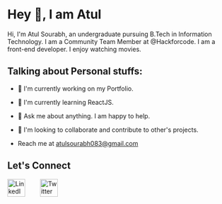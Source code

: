 # Hey 👋, I am Atul

<p>Hi, I'm Atul Sourabh, an undergraduate pursuing B.Tech in Information Technology. I am a Community Team Member at @Hackforcode. I am a front-end developer. I enjoy watching movies.</p>

## Talking about Personal stuffs:

*  🔭 I'm currently working on my Portfolio.
    
*  🌱 I'm currently learning ReactJS.
    
*  💬 Ask me about anything. I am happy to help.
    
*  👯 I'm looking to collaborate and contribute to other's projects.
    
* Reach me at [atulsourabh083@gmail.com](http://atulsourabh083@gmail.com)


<!--
<h3>Languages and Tools</h3>
<p align="left"> <a href = "https://www.java.com/"> <img src= "https://github.com/devicons/devicon/blob/master/icons/java/java-original.svg" alt= "java" width="40" height="40" /> </a> <a href="https://www.cprogramming.com/" target="_blank"> <img src="https://raw.githubusercontent.com/devicons/devicon/master/icons/c/c-original.svg" alt="c" width="40" height="40"/> </a>  <a href="https://getbootstrap.com" target="_blank"> <img src="https://raw.githubusercontent.com/devicons/devicon/master/icons/bootstrap/bootstrap-plain-wordmark.svg" alt="bootstrap" width="40" height="40"/> </a> <a href="https://www.w3.org/html/" target="_blank"> <img src="https://raw.githubusercontent.com/devicons/devicon/master/icons/html5/html5-original-wordmark.svg" alt="html5" width="40" height="40"/> </a> <a href="https://developer.mozilla.org/en-US/docs/Web/JavaScript" target="_blank"> <img src="https://raw.githubusercontent.com/devicons/devicon/master/icons/javascript/javascript-original.svg" alt="javascript" width="40" height="40"/> </a> </p>

-->

## Let's Connect 

<a href = "https://www.linkedin.com/in/atul-sourabh-829744208/"> <img src ="https://cdn-icons-png.flaticon.com/512/174/174857.png" alt="LinkedIn" height="40" width= "40" style="margin-right:30px;"></a>
<a href = "https://twitter.com/atul27sourabh"> <img src = "https://cdn-icons-png.flaticon.com/512/124/124021.png" alt="Twitter" height="40" width="40"></a>



<!--
**Atul1331/Atul1331** is a ✨ _special_ ✨ repository because its `README.md` (this file) appears on your GitHub profile.

Here are some ideas to get you started:

- 🔭 I’m currently working on ...
- 🌱 I’m currently learning ...
- 👯 I’m looking to collaborate on ...
- 🤔 I’m looking for help with ...
- 💬 Ask me about ...
- 📫 How to reach me: ...
- 😄 Pronouns: ...
- ⚡ Fun fact: ...
-->

